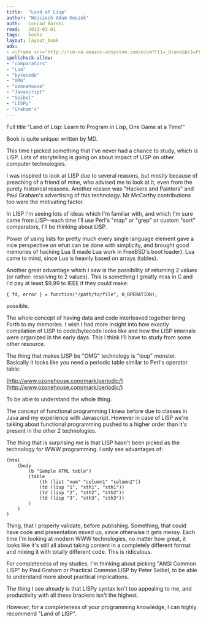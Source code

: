 ```yaml
---
title:	"Land of Lisp"
author: "Wojciech Adam Koszek"
auth:	Conrad Barski
read:	2013-03-01
tags:	books
layout: layout_book
ads:
- <iframe src="http://rcm-na.amazon-adsystem.com/e/cm?lt1=_blank&bc1=FFFFFF&IS2=1&npa=1&bg1=FFFFFF&fc1=000000&lc1=FF0000&t=wkoszek-20&o=1&p=8&l=as4&m=amazon&f=ifr&ref=ss_til&asins=1593272812" style="width:120px;height:240px;" scrolling="no" marginwidth="0" marginheight="0" frameborder="0"></iframe>
spellcheck-allow:
- "comparators"
- "Lua"
- "bytecode"
- "OMG"
- "ozonehouse"
- "Javascript"
- "Seibel"
- "LISPy"
- "Graham's"
---
```

Full title "Land of Lisp: Learn to Program in Lisp, One Game at a Time!"

Book is quite unique: written by MD.

This time I picked something that I've never had a chance to study, which is
LISP. Lots of storytelling is going on about impact of LISP on other
computer technologies.

I was inspired to look at LISP due to several reasons, but mostly because of
preaching of a friend of mine, who advised me to look at it, even from the
purely historical reasons. Another reason was "Hackers and Painters" and
Paul Graham's advertising of this technology. Mr McCarthy contributions too
were the motivating factor.

In LISP I'm seeing lots of ideas which I'm familiar with, and which I'm sure
came from LISP--each time I'll use Perl's "map" or "grep" or custom "sort"
comparators, I'll be thinking about LISP.

Power of using lists for pretty much every single language element gave a
nice perspective on what can be done with simplicity, and brought good
memories of hacking Lua (I made Lua work in FreeBSD's boot loader). Lua came
to mind, since Lua is heavily based on arrays (tables).

Another great advantage which I saw is the possibility of returning 2 values
(or rather: resolving to 2 values). This is something I greatly miss in C
and I'd pay at least $9.99 to IEEE if they could make:

	{ fd, error } = function("/path/to/file", O_OPERATION);

possible.

The whole concept of having data and code interleaved together bring Forth
to my memories. I wish I had more insight into how exactly compilation of
LISP to code/bytecode looks like and how the LISP internals were organized
in the early days. This I think I'll have to study from some other resource.

The thing that makes LISP be "OMG" technology is "loop" monster. Basically
it looks like you need a periodic table similar to Perl's operator table:

[http://www.ozonehouse.com/mark/periodic/](http://www.ozonehouse.com/mark/periodic/)

To be able to understand the whole thing.

The concept of functional programming I knew before due to classes in Java
and my experience with Javascript. However in case of LISP we're talking
about functional programming pushed to a higher order than it's present in
the other 2 technologies.

The thing that is surprising me is that LISP hasn't been picked as the
technology for WWW programming. I only see advantages of:

	(html
		(body
			(b "Sample HTML table")
			(table
				(th (list "num" "column1" "column2"))
				(td (lisp "1", "sth1", "sth1"))
				(td (lisp "2", "sth2", "sth2"))
				(td (lisp "3", "sth3", "sth3"))
			)
		)
	)

Thing, that I properly validate, before publishing. Something, that could
have code and presentation mixed up, since otherwise it gets messy. Each
time I'm looking at modern WWW technologies, no matter how great, it looks
like it's still all about taking content in a completely different format
and mixing it with totally different code. This is ridiculous.

For completeness of my studies, I'm thinking about picking "ANSI Common
LISP" by Paul Graham or Practical Common LISP by Peter Seibel, to be able to
understand more about practical implications.

The thing I see already is that LISPy syntax isn't too appealing to me, and
productivity with all these brackets isn't the highest.

However, for a completeness of your programming knowledge, I can highly
recommend "Land of LISP".
